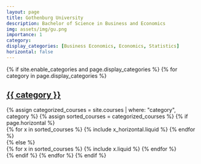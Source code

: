 ```yaml
---
layout: page
title: Gothenburg University
description: Bachelor of Science in Business and Economics
img: assets/img/gu.png
importance: 1
category:
display_categories: [Business Economics, Economics, Statistics]
horizontal: false
---
```


<!-- markdownlint-disable MD033 -->

<div class="education">
  {% if site.enable_categories and page.display_categories %}
    <!-- Display categorized projects -->
    {% for category in page.display_categories %}
    <a id="{{ category }}" href=".#{{ category }}">
      <h2 class="category">{{ category }}</h2>
    </a>
    {% assign categorized_courses = site.courses | where: "category", category %}
    {% assign sorted_courses = categorized_courses %}
    <!-- Generate cards for each project -->
    {% if page.horizontal %}
    <div class="container">
      <div class="row row-cols-1 row-cols-md-2">
      {% for x in sorted_courses %}
        {% include x_horizontal.liquid %}
      {% endfor %}
      </div>
    </div>
    {% else %}
    <div class="row row-cols-1 row-cols-md-3">
      {% for x in sorted_courses %}
        {% include x.liquid %}
      {% endfor %}
    </div>
    {% endif %}
    {% endfor %}
  {% endif %}
</div>
